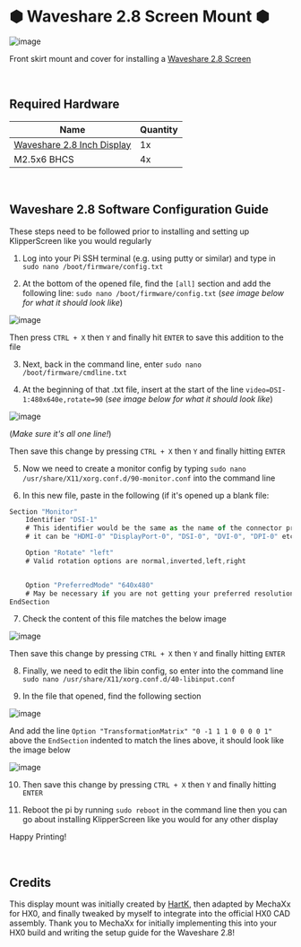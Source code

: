 # &#x2B22; Waveshare 2.8 Screen Mount &#x2B22;
![image](https://github.com/Alexander-T-Moss/Hex-Zero/assets/54496326/f524ae10-6290-42b0-9079-dfc5f761cd1c)

Front skirt mount and cover for installing a [Waveshare 2.8 Screen](https://www.waveshare.com/2.8inch-dsi-lcd.htm)

<br>

## Required Hardware
| Name | Quantity |
| --- | --- |
| [Waveshare 2.8 Inch Display](https://www.waveshare.com/2.8inch-dsi-lcd.htm) | 1x |
| M2.5x6 BHCS | 4x |

<br>

## Waveshare 2.8 Software Configuration Guide
These steps need to be followed prior to installing and setting up KlipperScreen like you would regularly
1. Log into your Pi SSH terminal (e.g. using putty or similar) and type in `sudo nano /boot/firmware/config.txt`

2. At the bottom of the opened file, find the `[all]` section and add the following line: `sudo nano /boot/firmware/config.txt` (_see image below for what it should look like_)

![image](https://github.com/Alexander-T-Moss/Hex-Zero/assets/54496326/18b5b8c4-b712-4df9-898d-61078d501016)

Then press `CTRL + X` then `Y` and finally hit `ENTER` to save this addition to the file

3. Next, back in the command line, enter `sudo nano /boot/firmware/cmdline.txt`

4. At the beginning of that .txt file, insert at the start of the line `video=DSI-1:480x640e,rotate=90` (_see image below for what it should look like_)

![image](https://github.com/Alexander-T-Moss/Hex-Zero/assets/54496326/54407e4c-f834-404b-9ec0-22c531be7a96)

(_Make sure it's all one line!_)

Then save this change by pressing `CTRL + X` then `Y` and finally hitting `ENTER`

5. Now we need to create a monitor config by typing `sudo nano /usr/share/X11/xorg.conf.d/90-monitor.conf` into the command line

6. In this new file, paste in the following (if it's opened up a blank file:
```js
Section "Monitor"
    Identifier "DSI-1"
    # This identifier would be the same as the name of the connector printed by$
    # it can be "HDMI-0" "DisplayPort-0", "DSI-0", "DVI-0", "DPI-0" etc

    Option "Rotate" "left"
    # Valid rotation options are normal,inverted,left,right


    Option "PreferredMode" "640x480"
    # May be necessary if you are not getting your preferred resolution.
EndSection
```

7. Check the content of this file matches the below image

![image](https://github.com/Alexander-T-Moss/Hex-Zero/assets/54496326/aaff3a68-8c42-41d7-80d2-1ff40baebf74)

Then save this change by pressing `CTRL + X` then `Y` and finally hitting `ENTER`

8. Finally, we need to edit the libin config, so enter into the command line `sudo nano /usr/share/X11/xorg.conf.d/40-libinput.conf`

9. In the file that opened, find the following section

![image](https://github.com/Alexander-T-Moss/Hex-Zero/assets/54496326/76f3bb85-11ed-4621-a481-893f1e0efa84)

And add the line `Option "TransformationMatrix" "0 -1 1 1 0 0 0 0 1"` above the `EndSection` indented to match the lines above, it should look like the image below

![image](https://github.com/Alexander-T-Moss/Hex-Zero/assets/54496326/e46864f8-7b00-470a-b67e-947fdcc04438)

10. Then save this change by pressing `CTRL + X` then `Y` and finally hitting `ENTER`

11. Reboot the pi by running `sudo reboot` in the command line then you can go about installing KlipperScreen like you would for any other display

Happy Printing!

<br>

## Credits
This display mount was initially created by [HartK](https://github.com/hartk1213/VoronUsers/tree/master/printer_mods/hartk1213/Voron0.2_2.8_WaveshareDisplay), then adapted by MechaXx for HX0, and finally tweaked by myself to integrate into the official HX0 CAD assembly. Thank you to MechaXx for initially implementing this into your HX0 build and writing the setup guide for the Waveshare 2.8!
